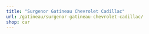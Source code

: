 ```yaml
---
title: "Surgenor Gatineau Chevrolet Cadillac"
url: /gatineau/surgenor-gatineau-chevrolet-cadillac/
shop: car
---
```

